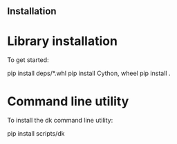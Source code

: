 Installation
------------

# Library installation
To get started:

  pip install deps/*.whl
  pip install Cython, wheel
  pip install .

# Command line utility
To install the dk command line utility:

  pip install scripts/dk
